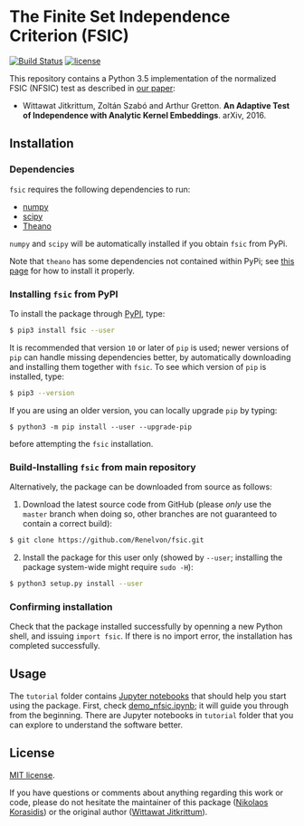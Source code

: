 # The Finite Set Independence Criterion (FSIC)

[![Build Status](https://travis-ci.org/Renelvon/fsic.svg?branch=master)](https://travis-ci.org/Renelvon/fsic)
[![license](https://img.shields.io/github/license/mashape/apistatus.svg)](https://github.com/Renelvon/fsic-test/blob/master/LICENSE)

This repository contains a Python 3.5 implementation of the normalized FSIC (NFSIC)
test as described in [our paper](https://arxiv.org/abs/1610.04782):

- Wittawat Jitkrittum, Zoltán Szabó and Arthur Gretton. **An Adaptive Test of Independence with Analytic Kernel Embeddings**. arXiv, 2016. 

## Installation

### Dependencies

`fsic` requires the following dependencies to run:

- [numpy](https://pypi.org/project/numpy/)
- [scipy](https://pypi.org/project/scipy/)
- [Theano](https://pypi.org/project/Theano/)

`numpy` and `scipy` will be automatically installed if you obtain `fsic` from PyPi.

Note that `theano` has some dependencies not contained within PyPi; see [this
page](http://deeplearning.net/software/theano/install.html#basic-user-install-instructions)
for how to install it properly.

### Installing `fsic` from PyPI

To install the package through [PyPI](https://pypi.org/), type:

```sh
$ pip3 install fsic --user
```

It is recommended that version `10` or later of `pip` is used; newer versions
of `pip` can handle missing dependencies better, by automatically downloading
and installing them together with `fsic`. To see which version of `pip` is
installed, type:

```sh
$ pip3 --version
```

If you are using an older version, you can locally upgrade `pip` by typing:

```
$ python3 -m pip install --user --upgrade-pip
```

before attempting the `fsic` installation.

### Build-Installing `fsic` from main repository
Alternatively, the package can be downloaded from source as follows:

1. Download the latest source code from GitHub (please *only* use the `master`
   branch when doing so, other branches are not guaranteed to contain a correct
   build):

```sh
$ git clone https://github.com/Renelvon/fsic.git
```

2. Install the package for this user only (showed by `--user`; installing the
   package system-wide might require `sudo -H`):

```sh
$ python3 setup.py install --user
```

### Confirming installation
Check that the package installed successfully by openning a new Python shell,
and issuing `import fsic`. If there is no import error, the installation
has completed successfully.

## Usage

The `tutorial` folder contains [Jupyter notebooks](https://jupyter.org/) that should help you start using the package. First, check [demo_nfsic.ipynb](https://github.com/Renelvon/fsic/blob/master/tutorial/demo_nfsic.ipynb); it will guide you through from the beginning. There are Jupyter notebooks in `tutorial` folder that you can explore to understand the software better.

## License
[MIT license](https://github.com/Renelvon/fsic-test/blob/master/LICENSE).

If you have questions or comments about anything regarding this work or code,
please do not hesitate the maintainer of this package ([Nikolaos Korasidis](nkorasid@student.ethz.ch)) or the original author ([Wittawat Jitkrittum](http://wittawat.com)).
